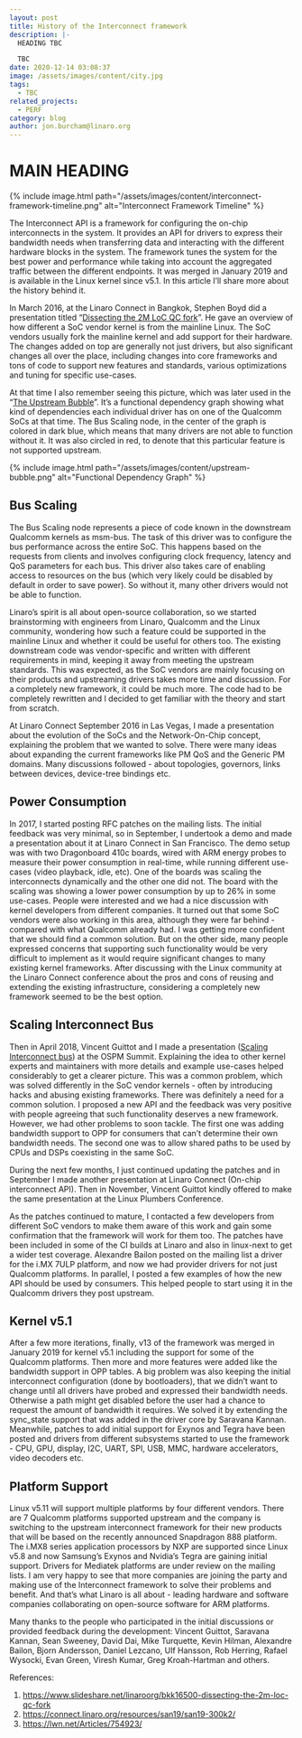 ```yaml
---
layout: post
title: History of the Interconnect framework
description: |-
  HEADING TBC

  TBC
date: 2020-12-14 03:08:37
image: /assets/images/content/city.jpg
tags:
  - TBC
related_projects:
  - PERF
category: blog
author: jon.burcham@linaro.org
---
```

# MAIN HEADING

{% include image.html path="/assets/images/content/interconnect-framework-timeline.png" alt="Interconnect Framework Timeline" %}

The Interconnect API is a framework for configuring the on-chip interconnects in the system. It provides an API for drivers to express their bandwidth needs when transferring data and interacting with the different hardware blocks in the system. The framework tunes the system for the best power and performance while taking into account the aggregated traffic between the different endpoints. It was merged in January 2019 and is available in the Linux kernel since v5.1. In this article I’ll share more about the history behind it.

In March 2016, at the Linaro Connect in Bangkok, Stephen Boyd did a presentation titled “[Dissecting the 2M LoC QC fork](https://www.slideshare.net/linaroorg/bkk16500-dissecting-the-2m-loc-qc-fork)”. He gave an overview of how different a SoC vendor kernel is from the mainline Linux. The SoC vendors usually fork the mainline kernel and add support for their hardware. The changes added on top are generally not just drivers, but also significant changes all over the place, including changes into core frameworks and tons of code to support new features and standards, various optimizations and tuning for specific use-cases.

At that time I also remember seeing this picture, which was later used in the “[The Upstream Bubble](https://connect.linaro.org/resources/san19/san19-300k2/)”. It’s a functional dependency graph showing what kind of dependencies each individual driver has on one of the Qualcomm SoCs at that time. The Bus Scaling node, in the center of the graph is colored in dark blue, which means that many drivers are not able to function without it. It was also circled in red, to denote that this particular feature is not supported upstream.

{% include image.html path="/assets/images/content/upstream-bubble.png" alt="Functional Dependency Graph" %}

## Bus Scaling

The Bus Scaling node represents a piece of code known in the downstream Qualcomm kernels as msm-bus. The task of this driver was to configure the bus performance across the entire SoC. This happens based on the requests from clients and involves configuring clock frequency, latency and QoS parameters for each bus. This driver also takes care of enabling access to resources on the bus (which very likely could be disabled by default in order to save power). So without it, many other drivers would not be able to function.

Linaro’s spirit is all about open-source collaboration, so we started brainstorming with engineers from Linaro, Qualcomm and the Linux community, wondering how such a feature could be supported in the mainline Linux and whether it could be useful for others too. The existing downstream code was vendor-specific and written with different requirements in mind, keeping it away from meeting the upstream standards. This was expected, as the SoC vendors are mainly focusing on their products and upstreaming drivers takes more time and discussion. For a completely new framework, it could be much more. The code had to be completely rewritten and I decided to get familiar with the theory and start from scratch.

At Linaro Connect September 2016 in Las Vegas, I made a presentation about the evolution of the SoCs and the Network-On-Chip concept, explaining the problem that we wanted to solve. There were many ideas about expanding the current frameworks like PM QoS and the Generic PM domains. Many discussions followed - about topologies, governors, links between devices, device-tree bindings etc.

## Power Consumption

In 2017, I started posting RFC patches on the mailing lists. The initial feedback was very minimal, so in September, I undertook a demo and made a presentation about it at Linaro Connect in San Francisco. The demo setup was with two Dragonboard 410c boards, wired with ARM energy probes to measure their power consumption in real-time, while running different use-cases (video playback, idle, etc). One of the boards was scaling the interconnects dynamically and the other one did not. The board with the scaling was showing a lower power consumption by up to 26% in some use-cases. People were interested and we had a nice discussion with kernel developers from different companies. It turned out that some SoC vendors were also working in this area, although they were far behind - compared with what Qualcomm already had. I was getting more confident that we should find a common solution. But on the other side, many people expressed concerns that supporting such functionality would be very difficult to implement as it would require significant changes to many existing kernel frameworks. After discussing with the Linux community at the Linaro Connect conference about the pros and cons of reusing and extending the existing infrastructure, considering a completely new framework seemed to be the best option.

## Scaling Interconnect Bus

Then in April 2018, Vincent Guittot and I made a presentation ([Scaling Interconnect bus](https://lwn.net/Articles/754923/)) at the OSPM Summit. Explaining the idea to other kernel experts and maintainers with more details and example use-cases helped considerably to get a clearer picture. This was a common problem, which was solved differently in the SoC vendor kernels - often by introducing hacks and abusing existing frameworks. There was definitely a need for a common solution. I proposed a new API and the feedback was very positive with people agreeing that such functionality deserves a new framework. However, we had other problems to soon tackle. The first one was adding bandwidth support to OPP for consumers that can’t determine their own bandwidth needs. The second one was to allow shared paths to be used by CPUs and DSPs coexisting in the same SoC.

During the next few months, I just continued updating the patches and in September I made  another presentation at Linaro Connect (On-chip interconnect API). Then in November, Vincent Guittot kindly offered to make the same presentation at the Linux Plumbers Conference.

As the patches continued to mature, I contacted a few developers from different SoC vendors to make them aware of this work and gain some confirmation that the framework will work for them too. The patches have been included in some of the CI builds at Linaro and also in linux-next to get a wider test coverage. Alexandre Bailon posted on the mailing list a driver for the i.MX 7ULP platform, and now we had provider drivers for not just Qualcomm platforms. In parallel, I posted a few examples of how the new API should be used by consumers. This helped people to start using it in the Qualcomm drivers they post upstream.

## Kernel v5.1

After a few more iterations, finally, v13 of the framework was merged in January 2019 for kernel v5.1 including the support for some of the Qualcomm platforms. Then more and more features were added like the bandwidth support in OPP tables. A big problem was also keeping the initial interconnect configuration (done by bootloaders), that we didn’t want to change until all drivers have probed and expressed their bandwidth needs. Otherwise a path might get disabled before the user had a chance to request the amount of bandwidth it requires. We solved it by extending the sync_state support that was added in the driver core by Saravana Kannan. Meanwhile, patches to add initial support for Exynos and Tegra have been posted and drivers from different subsystems started to use the framework - CPU, GPU, display, I2C, UART, SPI, USB, MMC, hardware accelerators, video decoders etc.

## Platform Support

Linux v5.11 will support multiple platforms by four different vendors. There are 7 Qualcomm platforms supported upstream and the company is switching to the upstream interconnect framework for their new products that will be based on the recently announced Snapdragon 888 platform. The i.MX8 series application processors by NXP are supported since Linux v5.8 and now Samsung’s Exynos and Nvidia’s Tegra are gaining initial support. Drivers for Mediatek platforms are under review on the mailing lists. I am very happy to see that more companies are joining the party and making use of the Interconnect framework to solve their problems and benefit. And that’s what Linaro is all about - leading hardware and software companies collaborating on open-source software for ARM platforms.

Many thanks to the people who participated in the initial discussions or provided feedback during the development:
Vincent Guittot, Saravana Kannan, Sean Sweeney, David Dai, Mike Turquette, Kevin Hilman, Alexandre Bailon, Bjorn Andersson, Daniel Lezcano, Ulf Hansson, Rob Herring, Rafael Wysocki, Evan Green, Viresh Kumar, Greg Kroah-Hartman and others.

References:

1. <https://www.slideshare.net/linaroorg/bkk16500-dissecting-the-2m-loc-qc-fork>
2. <https://connect.linaro.org/resources/san19/san19-300k2/>
3. <https://lwn.net/Articles/754923/>